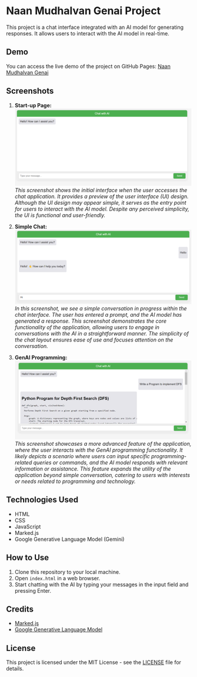 # Naan Mudhalvan Genai Project

This project is a chat interface integrated with an AI model for generating responses. It allows users to interact with the AI model in real-time.

## Demo

You can access the live demo of the project on GitHub Pages: [Naan Mudhalvan Genai](https://genaichat.jarviz.live)

## Screenshots

1. **Start-up Page:**
   ![Start-up Page](img/Start%20up%20page.png)
   *This screenshot shows the initial interface when the user accesses the chat application. It provides a preview of the user interface (UI) design. Although the UI design may appear simple, it serves as the entry point for users to interact with the AI model. Despite any perceived simplicity, the UI is functional and user-friendly.*

2. **Simple Chat:**
   ![Simple Chat](img/Simple%20Chat.png)
   *In this screenshot, we see a simple conversation in progress within the chat interface. The user has entered a prompt, and the AI model has generated a response. This screenshot demonstrates the core functionality of the application, allowing users to engage in conversations with the AI in a straightforward manner. The simplicity of the chat layout ensures ease of use and focuses attention on the conversation.*

3. **GenAI Programming:**
   ![GenAI Programming](img/Programming.png)
   *This screenshot showcases a more advanced feature of the application, where the user interacts with the GenAI programming functionality. It likely depicts a scenario where users can input specific programming-related queries or commands, and the AI model responds with relevant information or assistance. This feature expands the utility of the application beyond simple conversation, catering to users with interests or needs related to programming and technology.*

## Technologies Used

- HTML
- CSS
- JavaScript
- Marked.js
- Google Generative Language Model (Gemini)

## How to Use

1. Clone this repository to your local machine.
2. Open `index.html` in a web browser.
3. Start chatting with the AI by typing your messages in the input field and pressing Enter.

## Credits

- [Marked.js](https://marked.js.org/)
- [Google Generative Language Model](https://cloud.google.com/generative-language)
  
## License

This project is licensed under the MIT License - see the [LICENSE](LICENSE) file for details.
